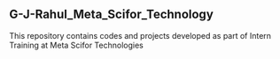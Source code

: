 <h2>G-J-Rahul_Meta_Scifor_Technology </h2>
This repository contains codes and projects developed as part of Intern Training at Meta Scifor Technologies
